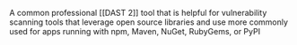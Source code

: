 A common professional [[DAST 2]] tool that is helpful for vulnerability scanning tools that leverage open source libraries and use more commonly used for apps running with npm, Maven, NuGet, RubyGems, or PyPI
